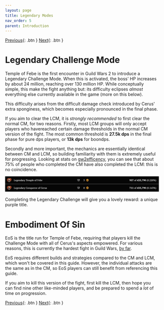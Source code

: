 ```yaml
---
layout: page
title: Legendary Modes
nav_order: 5
parent: Introduction
---
```


[Previous](first-runs.html){: .btn } [Next](../mechanics/mechanics.html){: .btn }

# Legendary Challenge Mode

Temple of Febe is the first encounter in Guild Wars 2 to introduce a Legendary Challenge Mode.
When this is activated, the boss' HP increases by about 24 million, reaching over 130 million HP.
While conceptually simple, this make the fight anything but: its difficulty eclipses _almost_ everything
else currently available in the game (more on this below).

This difficulty arises from the difficult damage check introduced by Cerus' extra sponginess, which 
becomes especially pronounced in the final phase. 

If you aim to clear the LCM, it is _strongly recommended_ to first clear the normal CM, for
two reasons. Firstly, most LCM groups will only accept players who havereached certain damage thresholds in the 
normal CM version of the fight. The most common threshold is **27.5k dps** in the final phase for pure
dps players, or **13k dps** for boondps.

Secondly and more important, the mechanics are essentially identical between CM and LCM, so building
familiarity with them is extremely useful for progressing.
Looking at stats on [gw2efficency](https://gw2efficiency.com/account/unlock-statistics?filter.category=362),
you can see that about 75% of people who completed the CM have also completed the LCM: this is no
coincidence.

![Completion of CM vs LCM according to gw2efficency](../images/introduction/cm_lcm_completion.webp)

Completing the Legendary Challenge will give you a lovely reward: a unique purple title.

# Embodiment Of Sin

EoS is the title run for Temple of Febe, requiring that players kill the Challenge Mode with all
of Cerus's aspects empowered. For various reasons, this is currently the hardest fight in Guild
Wars, [by far](https://gw2efficiency.com/account/unlock-statistics?filter.search=Apathetic).

EoS requires different builds and strategies compared to the CM and LCM, which won't be covered
in this guide. However, the individual attacks are the same as in the CM, so EoS players can still
benefit from referencing this guide.

If you aim to kill this version of the fight, first kill the LCM, then hope you can find nine other
like-minded players, and be prepared to spend a _lot_ of time on progression.

[Previous](first-runs.html){: .btn } [Next](../mechanics/mechanics.html){: .btn }